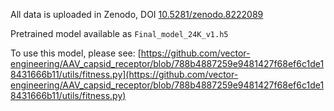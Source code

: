 All data is uploaded in Zenodo, DOI [10.5281/zenodo.8222089](https://doi.org/10.5281/zenodo.8222089)

Pretrained model available as `Final_model_24K_v1.h5`

To use this model, please see: [https://github.com/vector-engineering/AAV_capsid_receptor/blob/788b4887259e9481427f68ef6c1de18431666b11/utils/fitness.py](https://github.com/vector-engineering/AAV_capsid_receptor/blob/788b4887259e9481427f68ef6c1de18431666b11/utils/fitness.py)
